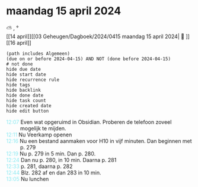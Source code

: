 # maandag 15 april 2024

⛅ , °<br>[[14 april]][[03 Geheugen/Dagboek/2024/0415 maandag 15 april 2024| 📓 ]][[16 april]]
```tasks
(path includes Algemeen)
(due on or before 2024-04-15) AND NOT (done before 2024-04-15)
# not done
hide due date
hide start date
hide recurrence rule
hide tags
hide backlink
hide done date
hide task count
hide created date
hide edit button
```
<p style="padding-left: 2.7em; text-indent: -2.7em; margin: 0"><font color=#8be9f1>12:07</font>  Even wat opgeruimd in Obsidian. Proberen de telefoon zoveel  mogelijk te mijden.   </p>   
<p style="padding-left: 2.7em; text-indent: -2.7em; margin: 0"><font color=#8be9f1>12:11</font>  Nu Veerkamp openen </p>   
<p style="padding-left: 2.7em; text-indent: -2.7em; margin: 0"><font color=#8be9f1>12:16</font>  Nu een bestand aanmaken voor H10 in vijf minuten. Dan beginnen met p.  279 </p>   
<p style="padding-left: 2.7em; text-indent: -2.7em; margin: 0"><font color=#8be9f1>12:19</font>  Nu p. 279 in 5 min. Dan p. 280. </p>   
<p style="padding-left: 2.7em; text-indent: -2.7em; margin: 0"><font color=#8be9f1>12:24</font>  Dan nu p. 280, in 10 min.  Daarna p. 281 </p>   
<p style="padding-left: 2.7em; text-indent: -2.7em; margin: 0"><font color=#8be9f1>12:33</font>  p. 281, daarna p. 282 </p>   
<p style="padding-left: 2.7em; text-indent: -2.7em; margin: 0"><font color=#8be9f1>12:44</font>  Blz. 282 af en dan 283 in 10 min. </p> 
<p style="padding-left: 2.7em; text-indent: -2.7em; margin: 0"><font color=#8be9f1>13:05</font>  Nu lunchen </p>   